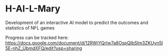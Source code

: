 # H-AI-L-Mary
Development of an interactive AI model to predict the outcomes and statistics of NFL games

Progress can be tracked here: https://docs.google.com/document/d/12RWjYQrIw7a8OspQIbSlm3ZKUyn5l5E-nhZ_UbmdXFQ/edit?usp=sharing
